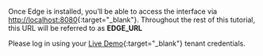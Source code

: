 Once Edge is installed, you’ll be able to access the interface via [http://localhost:8080](http://localhost:8080){:target="_blank"}. 
Throughout the rest of this tutorial, this URL will be referred to as **EDGE_URL**

Please log in using your [Live Demo](https://demo.thingsboard.io/signup){:target="_blank"} tenant credentials.